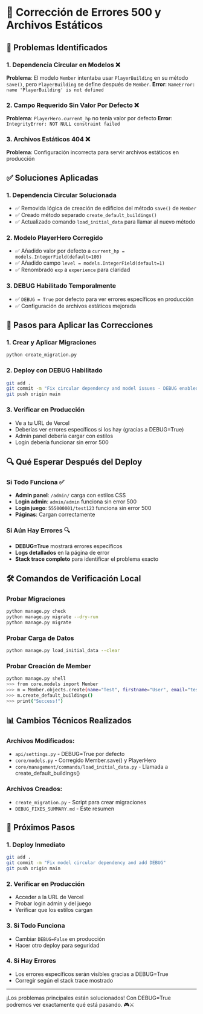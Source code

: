 # 🔧 Corrección de Errores 500 y Archivos Estáticos

## 🚨 Problemas Identificados

### 1. **Dependencia Circular en Modelos** ❌
**Problema**: El modelo `Member` intentaba usar `PlayerBuilding` en su método `save()`, pero `PlayerBuilding` se define después de `Member`.
**Error**: `NameError: name 'PlayerBuilding' is not defined`

### 2. **Campo Requerido Sin Valor Por Defecto** ❌
**Problema**: `PlayerHero.current_hp` no tenía valor por defecto
**Error**: `IntegrityError: NOT NULL constraint failed`

### 3. **Archivos Estáticos 404** ❌
**Problema**: Configuración incorrecta para servir archivos estáticos en producción

## ✅ Soluciones Aplicadas

### 1. **Dependencia Circular Solucionada**
- ✅ Removida lógica de creación de edificios del método `save()` de `Member`
- ✅ Creado método separado `create_default_buildings()`
- ✅ Actualizado comando `load_initial_data` para llamar al nuevo método

### 2. **Modelo PlayerHero Corregido**
- ✅ Añadido valor por defecto a `current_hp = models.IntegerField(default=100)`
- ✅ Añadido campo `level = models.IntegerField(default=1)`
- ✅ Renombrado `exp` a `experience` para claridad

### 3. **DEBUG Habilitado Temporalmente**
- ✅ `DEBUG = True` por defecto para ver errores específicos en producción
- ✅ Configuración de archivos estáticos mejorada

## 🚀 Pasos para Aplicar las Correcciones

### 1. **Crear y Aplicar Migraciones**
```bash
python create_migration.py
```

### 2. **Deploy con DEBUG Habilitado**
```bash
git add .
git commit -m "Fix circular dependency and model issues - DEBUG enabled"
git push origin main
```

### 3. **Verificar en Producción**
- Ve a tu URL de Vercel
- Deberías ver errores específicos si los hay (gracias a DEBUG=True)
- Admin panel debería cargar con estilos
- Login debería funcionar sin error 500

## 🔍 Qué Esperar Después del Deploy

### **Si Todo Funciona** ✅
- **Admin panel**: `/admin/` carga con estilos CSS
- **Login admin**: `admin/admin` funciona sin error 500
- **Login juego**: `555000001/test123` funciona sin error 500
- **Páginas**: Cargan correctamente

### **Si Aún Hay Errores** 🔍
- **DEBUG=True** mostrará errores específicos
- **Logs detallados** en la página de error
- **Stack trace completo** para identificar el problema exacto

## 🛠️ Comandos de Verificación Local

### **Probar Migraciones**
```bash
python manage.py check
python manage.py migrate --dry-run
python manage.py migrate
```

### **Probar Carga de Datos**
```bash
python manage.py load_initial_data --clear
```

### **Probar Creación de Member**
```bash
python manage.py shell
>>> from core.models import Member
>>> m = Member.objects.create(name="Test", firstname="User", email="test@test.com", phone=123456789, password_member="test123")
>>> m.create_default_buildings()
>>> print("Success!")
```

## 📊 Cambios Técnicos Realizados

### **Archivos Modificados**:
- `api/settings.py` - DEBUG=True por defecto
- `core/models.py` - Corregido Member.save() y PlayerHero
- `core/management/commands/load_initial_data.py` - Llamada a create_default_buildings()

### **Archivos Creados**:
- `create_migration.py` - Script para crear migraciones
- `DEBUG_FIXES_SUMMARY.md` - Este resumen

## 🎯 Próximos Pasos

### **1. Deploy Inmediato**
```bash
git add .
git commit -m "Fix model circular dependency and add DEBUG"
git push origin main
```

### **2. Verificar en Producción**
- Acceder a la URL de Vercel
- Probar login admin y del juego
- Verificar que los estilos cargan

### **3. Si Todo Funciona**
- Cambiar `DEBUG=False` en producción
- Hacer otro deploy para seguridad

### **4. Si Hay Errores**
- Los errores específicos serán visibles gracias a DEBUG=True
- Corregir según el stack trace mostrado

---

¡Los problemas principales están solucionados! Con DEBUG=True podremos ver exactamente qué está pasando. 🎮⚔️
